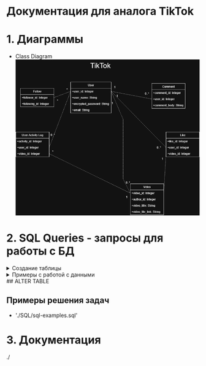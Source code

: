 # Документация для аналога TikTok

# 1. Диаграммы
- Class Diagram
  ![UML диаграмма классов](./diagrams/tiktok-class-diagram.png)

# 2. SQL Queries - запросы для работы с БД
<details>
  <summary>Создание таблицы</summary>

```sql
-- Таблица пользователей
CREATE TABLE User (
    user_id SERIAL PRIMARY KEY,
    user_name VARCHAR(100) NOT NULL,
    password_hash VARCHAR(255) NOT NULL,
    email VARCHAR(255) UNIQUE NOT NULL
);

-- Таблица видео
CREATE TABLE Video (
    video_id SERIAL PRIMARY KEY,
    author_id INTEGER NOT NULL,
    video_title VARCHAR(200),
    video_file_link TEXT,
    FOREIGN KEY (author_id) REFERENCES User(user_id)
        ON DELETE CASCADE
);

-- Таблица подписок (связь многие-ко-многим между User и User)
CREATE TABLE Follow (
    follower_id INTEGER NOT NULL,
    following_id INTEGER NOT NULL,
    PRIMARY KEY (follower_id, following_id),
    FOREIGN KEY (follower_id) REFERENCES User(user_id)
        ON DELETE CASCADE,
    FOREIGN KEY (following_id) REFERENCES User(user_id)
        ON DELETE CASCADE
);

-- Таблица лайков видео
CREATE TABLE Like (
    like_id SERIAL PRIMARY KEY,
    user_id INTEGER NOT NULL,
    video_id INTEGER NOT NULL,
    FOREIGN KEY (user_id) REFERENCES User(user_id)
        ON DELETE CASCADE,
    FOREIGN KEY (video_id) REFERENCES Video(video_id)
        ON DELETE CASCADE
);

-- Таблица комментариев
CREATE TABLE Comment (
    comment_id SERIAL PRIMARY KEY,
    user_id INTEGER NOT NULL,
    video_id INTEGER NOT NULL,
    comment_body TEXT,
    FOREIGN KEY (user_id) REFERENCES User(user_id)
        ON DELETE CASCADE,
    FOREIGN KEY (video_id) REFERENCES Video(video_id)
        ON DELETE CASCADE
);

-- Таблица истории активности пользователя (просмотры и т.п.)
CREATE TABLE UserActivityLog (
    activity_id SERIAL PRIMARY KEY,
    user_id INTEGER NOT NULL,
    video_id INTEGER NOT NULL,
    abstract_video_data TEXT,
    FOREIGN KEY (user_id) REFERENCES User(user_id)
        ON DELETE CASCADE,
    FOREIGN KEY (video_id) REFERENCES Video(video_id)
        ON DELETE CASCADE
);
```
</details>

<details>
  <summary>Примеры с работой с данными</summary>
* Получить таблицу всех пользователей с количеством опубликованных видео и отсортировать.

  ```sql
  SELECT user_id, user_name, COUNT(Video.video_id) as videos_count
  FROM User LEFT JOIN Video ON User.user_id = Video.author_id
  GROUP BY User.user_id, User.user_name
  ORDER BY videos_count DESC;
  ```
</details>
## ALTER TABLE
  
## Примеры решения задач
  - './SQL/sql-examples.sql'
# 3. Документация
./
